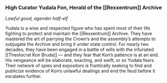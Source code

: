### High Curator Yudala Fon, Herald of the [[Rexxentrum]] Archive

_Lawful good, agender half-elf_

Yudala is a wise and respected figure who has spent most of their life fighting to protect and maintain the [[Rexxentrum]] Archive. They have mastered the art of parrying the Crown’s and the assembly’s attempts to subjugate the Archive and bring it under state control. For nearly two decades, they have been engaged in a battle of wills with the infuriated [[Theolocrat Kon Bruda]] — and they fear that Kon’s patience is at an end. His vengeance will be elaborate, exacting, and swift, or so Yudala fears. Their network of spies and expositors is frantically seeking to find and publicize evidence of Kon’s unlawful dealings and end the feud before it escalates further.
